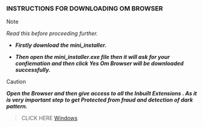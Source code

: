 ### INSTRUCTIONS FOR DOWNLOADING  OM BROWSER

> [!NOTE]
> *Read this before proceeding further.*
- ***Firstly download the mini_installer.***
+ ***Then open the mini_installer.exe file then it will ask for your confiemation and then click Yes Om Browser will be downloaded successfully.***

> [!CAUTION]
> ***Open the Browser and then give access to all the Inbuilt Extensions . As it is very important step to get Protected from fraud and detection of  dark pattern.***

> CLICK HERE 
> [Windows](mini_installer.exe)

